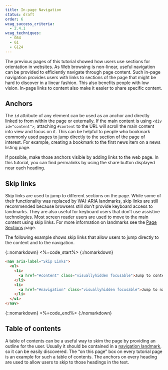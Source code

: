 ```yaml
---
title: In-page Navigation
status: draft
order: 6
wcag_success_criteria:
  - 2.4.1
wcag_techniques:
  - G64
  - G1
  - G124
---
```


The previous pages of this tutorial showed how users use sections for orientation in websites. As Web browsing is non-linear, useful navigation can be provided to efficiently navigate through page content. Such in-page navigation provides users with links to sections of the page that might be hard to discover in a linear fashion. This also benefits people with low vision. In-page links to content also make it easier to share specific content.

## Anchors

The `id` attribute of any element can be used as an anchor and directly linked to from within the page or externally. If the main content is using `<div id="content">`, attaching `#content` to the URL will scroll the main content into view and focus on it. This can be helpful to people who bookmark commonly used pages to jump directly to the section of the page of interest. For example, creating a bookmark to the first news item on a news listing page.

If possible, make those anchors visible by adding links to the web page. In this tutorial, you can find permalinks by using the share button displayed near each heading.

## Skip links

Skip links are used to jump to different sections on the page. While some of their functionality was replaced by WAI-ARIA landmarks, skip links are still recommended because browsers still don’t provide keyboard access to landmarks. They are also useful for keyboard users that don’t use assistive technologies. Most screen reader users are used to move to the main content using skip links. For more information on landmarks see the [Page Sections](sections.html) page.

The following example shows skip links that allow users to jump directly to the content and to the navigation.

{::nomarkdown}
<%=code_start%>
{:/nomarkdown}

~~~html
<nav aria-label="Skip Links">
  <ul>
    <li>
      <a href="#content" class="visuallyhidden focusable">Jump to content</a>
    </li>
    <li>
      <a href="#navigation" class="visuallyhidden focusable">Jump to navigation</a>
    </li>
  </ul>
</nav>
~~~

{::nomarkdown}
<%=code_end%>
{:/nomarkdown}

## Table of contents

A table of contents can be a useful way to skim the page by providing an outline for the user. Usually it should be contained in a [navigation landmark](sections.html#navigation), so it can be easily discovered. The “on this page” box on every tutorial page is an example for such a table of contents. The anchors on every heading are used to allow users to skip to those headings in the text.
